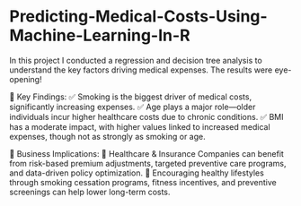 # Predicting-Medical-Costs-Using-Machine-Learning-In-R

In this project I conducted a regression and decision tree analysis to understand the key factors driving medical expenses. The results were eye-opening!

🔹 Key Findings:
✅ Smoking is the biggest driver of medical costs, significantly increasing expenses.
✅ Age plays a major role—older individuals incur higher healthcare costs due to chronic conditions.
✅ BMI has a moderate impact, with higher values linked to increased medical expenses, though not as strongly as smoking or age.

🔹 Business Implications:
📌 Healthcare & Insurance Companies can benefit from risk-based premium adjustments, targeted preventive care programs, and data-driven policy optimization.
📌 Encouraging healthy lifestyles through smoking cessation programs, fitness incentives, and preventive screenings can help lower long-term costs.
